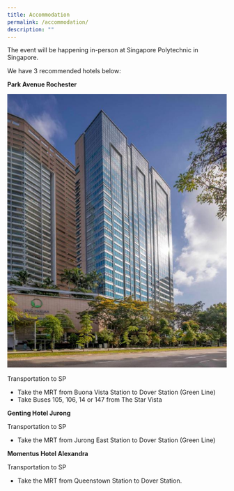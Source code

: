 ```yaml
---
title: Accommodation
permalink: /accommodation/
description: ""
---
```

The event will be happening in-person at Singapore Polytechnic in Singapore.

We have 3 recommended hotels below:

**Park Avenue Rochester**

![](/images/park-avenue-rochester.jpg)

Transportation to SP
* Take the MRT from Buona Vista Station to Dover Station (Green Line)
* Take Buses 105, 106, 14 or 147 from The Star Vista

**Genting Hotel Jurong**

Transportation to SP
* Take the MRT from Jurong East Station to Dover Station (Green Line)


**Momentus Hotel Alexandra**

Transportation to SP
* Take the MRT from Queenstown Station to Dover Station.